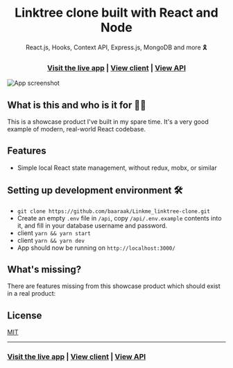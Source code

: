 <h1 align="center">Linktree clone built with React and Node</h1>

<div align="center">React.js, Hooks, Context API, Express.js, MongoDB and more 🎗</div>

<h3 align="center">
  <a href="https://linkmee.vercel.app/">Visit the live app</a> |
  <a href="https://github.com/baaraak/Linkme_linktree-clone/tree/master/client">View client</a> |
  <a href="https://github.com/baaraak/Linkme_linktree-clone/tree/master/api">View API</a>
</h3>

![App screenshot](https://i.ibb.co/W3qVvCn/jira-jpg)

## What is this and who is it for 🤷‍♀️

This is a showcase product I've built in my spare time. It's a very good example of modern, real-world React codebase.

## Features

- Simple local React state management, without redux, mobx, or similar

## Setting up development environment 🛠

- `git clone https://github.com/baaraak/Linkme_linktree-clone.git`
- Create an empty `.env` file in `/api`, copy `/api/.env.example` contents into it, and fill in your database username and password.
- client `yarn && yarn start`
- client `yarn && yarn dev`
- App should now be running on `http://localhost:3000/`

## What's missing?

There are features missing from this showcase product which should exist in a real product:

## License

[MIT](https://opensource.org/licenses/MIT)

<hr>

<h3>
  <a href="https://linkmee.vercel.app/">Visit the live app</a> |
  <a href="https://github.com/baaraak/Linkme_linktree-clone/tree/master/client">View client</a> |
  <a href="https://github.com/baaraak/Linkme_linktree-clone/tree/master/api">View API</a>
</h3>
